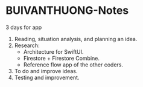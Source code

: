 # BUIVANTHUONG-Notes
3 days for app

1. Reading, situation analysis, and planning an idea.
2. Research:
   - Architecture for SwiftUI.
   - Firestore + Firestore Combine.
   - Reference flow app of the other coders.
3. To do and improve ideas.
4. Testing and improvement.
   
